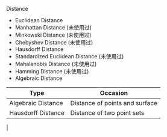 Distance
* Euclidean Distance
* Manhattan Distance (未使用过)
* Minkowski Distance (未使用过)
* Chebyshev Distance (未使用过)
* Hausdorff Distance 
* Standardized Euclidean Distance (未使用过)
* Mahalanobis Distance (未使用过)
* Hamming Distance (未使用过)
* Algebraic Distance 


|Type | Occasion|
|-|-|
| Algebraic Distance | Distance of points and surface |
| Hausdorff Distance | Distance of two point sets	|
|
